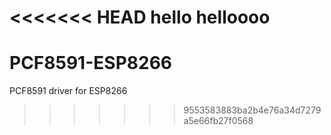 <<<<<<< HEAD
hello helloooo
=======
PCF8591-ESP8266
===============

PCF8591 driver for ESP8266
>>>>>>> 9553583883ba2b4e76a34d7279a5e66fb27f0568
